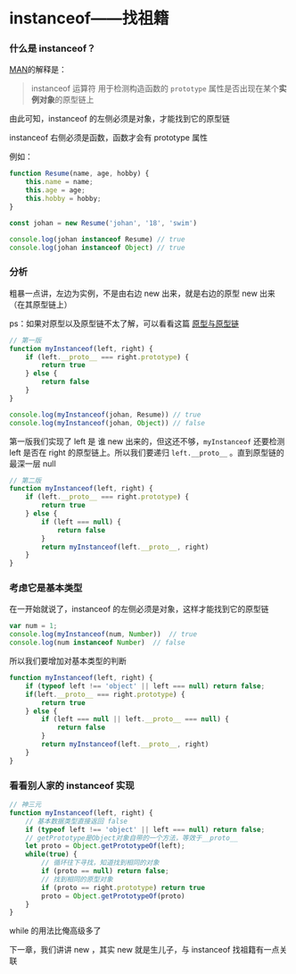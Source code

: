 # instanceof——找祖籍



### 什么是 instanceof？

[MAN](https://developer.mozilla.org/zh-CN/docs/Web/JavaScript/Reference/Operators/instanceof)的解释是：

> instanceof 运算符 用于检测构造函数的 `prototype` 属性是否出现在某个**实例对象**的原型链上

由此可知，instanceof 的左侧必须是对象，才能找到它的原型链

instanceof 右侧必须是函数，函数才会有 prototype 属性

例如：

```javascript
function Resume(name, age, hobby) {
    this.name = name;
    this.age = age;
    this.hobby = hobby;
}

const johan = new Resume('johan', '18', 'swim')

console.log(johan instanceof Resume) // true
console.log(johan instanceof Object) // true
```



### 分析

粗暴一点讲，左边为实例，不是由右边 new 出来，就是右边的原型 new 出来（在其原型链上）

ps：如果对原型以及原型链不太了解，可以看看这篇 [原型与原型链](../原型与原型链.md) 

```javascript
// 第一版
function myInstanceof(left, right) {
    if (left.__proto__ === right.prototype) {
        return true
    } else {
        return false
    }
}

console.log(myInstanceof(johan, Resume)) // true
console.log(myInstanceof(johan, Object)) // false
```

第一版我们实现了 left 是 谁 new 出来的，但这还不够，`myInstanceof` 还要检测 left 是否在 right 的原型链上。所以我们要递归 `left.__proto__` 。直到原型链的最深一层 null

```javascript
// 第二版
function myInstanceof(left, right) {
    if (left.__proto__ === right.prototype) {
        return true
    } else {
        if (left === null) {
            return false
        }
        return myInstanceof(left.__proto__, right)
    }
}
```



### 考虑它是基本类型

在一开始就说了，instanceof 的左侧必须是对象，这样才能找到它的原型链

```javascript
var num = 1;
console.log(myInstanceof(num, Number))  // true
console.log(num instanceof Number)  // false
```

所以我们要增加对基本类型的判断

```javascript
function myInstanceof(left, right) {
  	if (typeof left !== 'object' || left === null) return false;
    if(left.__proto__ === right.prototype) {
        return true
    } else {
        if (left === null || left.__proto__ === null) {
            return false
        }
        return myInstanceof(left.__proto__, right)
    }
}
```



### 看看别人家的 instanceof 实现

```javascript
// 神三元
function myInstanceof(left, right) {
    // 基本数据类型直接返回 false
    if (typeof left !== 'object' || left === null) return false;
    // getPrototype是Object对象自带的一个方法，等效于__proto__
    let proto = Object.getPrototypeOf(left);
    while(true) {
        // 循环往下寻找，知道找到相同的对象
        if (proto == null) return false;
        // 找到相同的原型对象
        if (proto == right.prototype) return true
        proto = Object.getPrototypeOf(proto)
    }
}
```

while 的用法比俺高级多了





下一章，我们讲讲 new ，其实 new 就是生儿子，与 instanceof 找祖籍有一点关联